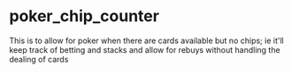 # poker_chip_counter
This is to allow for poker when there are cards available but no chips; ie it'll keep track of betting and stacks and allow for rebuys without handling the dealing of cards
